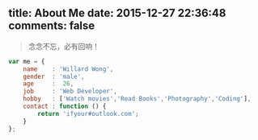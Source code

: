 title: About Me
date: 2015-12-27 22:36:48
comments: false
---
> 念念不忘，必有回响！

```js
var me = {
    name    : 'Willard Wong',
    gender  : 'male',
    age     :  26,
    job     : 'Web Developer',
    hobby   : ['Watch movies','Read Books','Photography','Coding'],
    contact : function () {
        return 'ifyour#outlook.com';
    }
};
```
